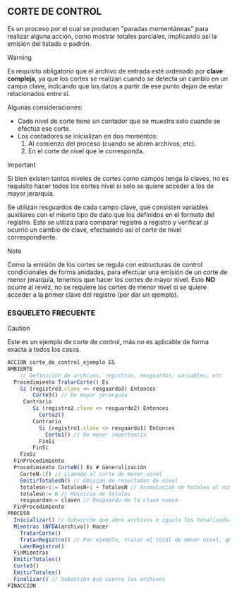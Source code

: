 ## CORTE DE CONTROL
Es un proceso por el cual se producen "paradas momentáneas" para realizar alguna acción, como mostrar totales parciales, implicando así la emisión del listado o padrón.

> [!WARNING]
> Es requisito obligatorio que el archivo de entrada esté ordenado por **clave compleja**, ya que los cortes se realizan cuando se detecta un cambio en un campo clave, indicando que los datos a partir de ese punto dejan de estar relacionados entre sí.

Algunas consideraciones:
- Cada nivel de corte tiene un contador que se muestra solo cuando se efectúa ese corte.
- Los contadores se inicializan en dos momentos:
  1. Al comienzo del proceso (cuando se abren archivos, etc).
  2. En el corte de nivel que le corresponda.

> [!IMPORTANT]
> Si bien existen tantos niveles de cortes como campos tenga la claves, no es requisito hacer todos los cortes nivel si solo se quiere acceder a los de mayor jerarquía. 

Se utilizan resguardos de cada campo clave, que consisten variables auxiliares con el mismo tipo de dato que los definidos en el formato del registro. Esto se utiliza para comparar registro a registro y verificar si ocurrió un cambio de clave, efectuando así el corte de nivel correspondiente.

> [!NOTE]
> Como la emisión de los cortes se regula con estructuras de control condicionales de forma anidadas, para efectuar una emisión de un corte de menor jerarquía, tenemos que hacer los cortes de mayor nivel. Esto **NO** ocurre al revéz, no se requiere los cortes de menor nivel si se quiere acceder a la primer clave del registro (por dar un ejemplo).

### ESQUELETO FRECUENTE
> [!CAUTION]
> Este es un ejemplo de corte de control, más no es aplicable de forma exacta a todos los casos.
```js
ACCION corte_de_control_ejemplo ES
AMBIENTE
    // Definición de archivos, registros, resguardos, variables, etc
  Procedimiento TratarCorte() Es
    Si (registro3.clave <> resguardo3) Entonces
        Corte3() // De mayor jerarquía
     Contrario
        Si (registro2.clave <> resguardo2) Entonces
          Corte2()
        Contrario
          Si (registro1.clave <> resguardo1) Entonces
            Corte1() // De menor importancia
          FinSi
        FinSi
    FinSi
  FinProcedimiento
  Procedimiento CorteN() Es # Generalización
    CorteN-1() // LLamada al corte de menor nivel
    EmitirTotalesN() // Emisión de resultados de nivel
    totalesn+1:= TotalesN+1 + TotalesN // Acumulación de totales al nivel superior
    totalesn:= 0 // Reinicio de totales
    resguardon:= claven // Resguardo de la clave nueva
  FinProcedimiento
PROCESO
  Inicializar() // Subacción que abre archivos e iguala los totalizadores y resguardos a 0
  Mientras (NFDA(archivo)) Hacer
    TratarCorte()
    TratarRegistro() // Por ejemplo, tratar el total de menor nivel, que se va a incrementar en el corte de menor nivel (tot1:= tot1 + 1)
    LeerRegistro()
  FinMientras
  EmitirTotales()
  Corte3()
  EmitirTotales()
  Finalizar() // Subacción que cierra los archivos
FINACCION
  ```
